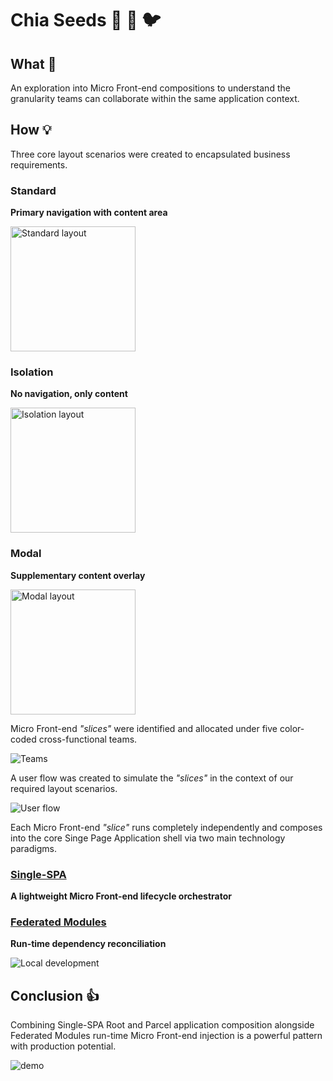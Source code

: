 # Chia Seeds 🌱 🌰 🐦

## What 👋

An exploration into Micro Front-end compositions to understand the granularity teams can collaborate within the same application context.

## How 💡

Three core layout scenarios were created to encapsulated business requirements.

### Standard
**Primary navigation with content area**

<img width="200" alt="Standard layout" src="https://user-images.githubusercontent.com/15273233/95007149-d384e700-0668-11eb-95aa-90b572c767f1.png">

### Isolation
**No navigation, only content**

<img width="200" alt="Isolation layout" src="https://user-images.githubusercontent.com/15273233/95007148-d2ec5080-0668-11eb-8040-ade9f2dc1a4d.png">

### Modal
**Supplementary content overlay**

<img width="200" alt="Modal layout" src="https://user-images.githubusercontent.com/15273233/95007146-d1bb2380-0668-11eb-945b-dbaee6ae6db2.png">

Micro Front-end _"slices"_ were identified and allocated under five color-coded cross-functional teams.

![Teams](https://user-images.githubusercontent.com/15273233/95007177-28c0f880-0669-11eb-8cb9-4a8efb1de1e8.png)

A user flow was created to simulate the _"slices"_ in the context of our required layout scenarios.

![User flow](https://user-images.githubusercontent.com/15273233/95007373-73437480-066b-11eb-8085-897156444cb8.png)

Each Micro Front-end _"slice"_ runs completely independently and composes into the core Singe Page Application shell via two main technology paradigms.

### [Single-SPA](https://single-spa.js.org/)
**A lightweight Micro Front-end lifecycle orchestrator**

### [Federated Modules](https://webpack.js.org/concepts/module-federation/)
**Run-time dependency reconciliation**

![Local development](https://user-images.githubusercontent.com/15273233/95007419-49d71880-066c-11eb-9b7f-f10417479db3.png)

## Conclusion 👍

Combining Single-SPA Root and Parcel application composition alongside Federated Modules run-time Micro Front-end injection is a powerful pattern with production potential.

![demo](https://user-images.githubusercontent.com/15273233/95007606-01205f00-066e-11eb-8722-ab53aa86a574.gif)




